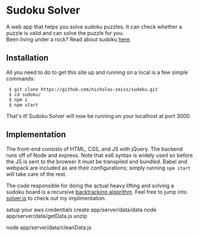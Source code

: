 # Sudoku Solver
A web app that helps you solve sudoku puzzles. It can check whether a puzzle is valid and can solve the puzzle for you.  
Been living under a rock? Read about sudoku [here](https://en.wikipedia.org/wiki/Sudoku).  

## Installation

All you need to do to get this site up and running on a local is a few simple commands:
```
 $ git clone https://github.com/nicholas-zeiss/sudoku.git
 $ cd sudoku/
 $ npm i
 $ npm start
```
That's it! Sudoku Solver will now be running on your localhost at port 3000.

## Implementation

The front-end consists of HTML, CSS, and JS with jQuery. The backend runs off of Node and express. Note that es6 syntax is widely used so before the JS is sent to the browser it must be transpiled and bundled. Babel and webpack are included as are their configurations; simply running `npm start` will take care of the rest.

The code responsible for doing the actual heavy lifting and solving a sudoku board is a recursive [backtracking algorithm](https://en.wikipedia.org/wiki/Backtracking). Feel free to jump into [solver.js](app/solver.js) to check out my implimentation.



setup your aws credentials
create app/server/data/data
node app/server/data/getData.js
unzip


node app/server/data/cleanData.js

